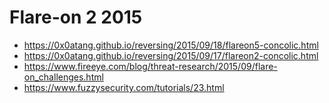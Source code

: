 # Flare-on 2 2015

- https://0x0atang.github.io/reversing/2015/09/18/flareon5-concolic.html
- https://0x0atang.github.io/reversing/2015/09/17/flareon2-concolic.html
- https://www.fireeye.com/blog/threat-research/2015/09/flare-on_challenges.html
- https://www.fuzzysecurity.com/tutorials/23.html
